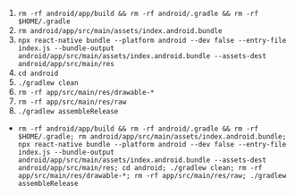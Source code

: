 1. `rm -rf android/app/build && rm -rf android/.gradle && rm -rf $HOME/.gradle`
2. `rm android/app/src/main/assets/index.android.bundle`
3. `npx react-native bundle --platform android --dev false --entry-file index.js --bundle-output android/app/src/main/assets/index.android.bundle --assets-dest android/app/src/main/res`
4. `cd android`
5. `./gradlew clean`
6. `rm -rf app/src/main/res/drawable-*`
7. `rm -rf app/src/main/res/raw`
8. `./gradlew assembleRelease`

* `rm -rf android/app/build && rm -rf android/.gradle && rm -rf $HOME/.gradle; rm android/app/src/main/assets/index.android.bundle; npx react-native bundle --platform android --dev false --entry-file index.js --bundle-output android/app/src/main/assets/index.android.bundle --assets-dest android/app/src/main/res; cd android; ./gradlew clean; rm -rf app/src/main/res/drawable-*; rm -rf app/src/main/res/raw; ./gradlew assembleRelease`
